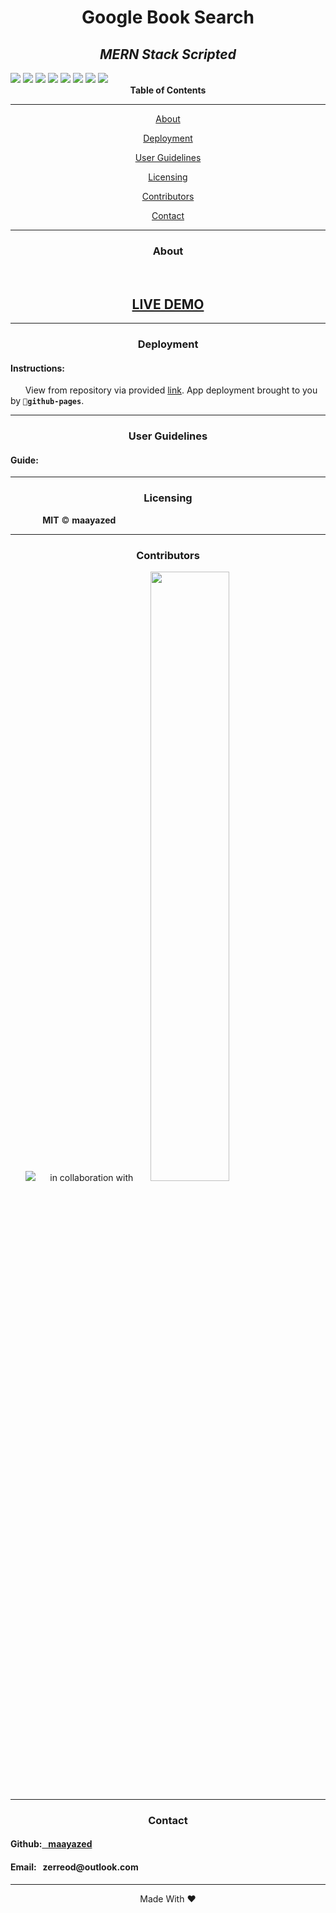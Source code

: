<div align='center'>
<h1><strong>Google Book Search</strong></h1>
    <h2><i>MERN Stack Scripted</i></h2>
</div>

<div>
    <img src='https://img.shields.io/badge/license-MIT-blue'/>
    <img src='https://badges.aleen42.com/src/npm.svg'/>
    <img src='https://badges.aleen42.com/src/node.svg'/>
    <img src='https://badges.aleen42.com/src/react.svg'/>
    <img src='https://img.shields.io/github/repo-size/maayazed/book-search-engine'/>
    <img src='https://badges.aleen42.com/src/javascript.svg'/>
    <img src='https://img.shields.io/github/languages/top/maayazed/book-search-engine'/>
    <a href="https://github.com/maayazed"><img src="https://img.shields.io/github/followers/maayazed?style=social" target="_blank"/></a>
</div>

<div align='center'>

</div>

<div align='center'>
<strong>Table of Contents</strong>  
<hr>
    <p><a href='#desc'>About</a></p>
    <p><a href='#deploy'>Deployment</a></p>
    <p><a href='#user'>User Guidelines</a></p>
    <p><a href='#license'>Licensing</a></p>
    <p><a href='#contribute'>Contributors</a></p>
    <p><a href='#contact'>Contact</a></p>

<hr>
</div>

<div align='center'>
    <h3><a id='desc'>About</a></h3>
</div>

<div>
&nbsp;&nbsp;&nbsp;&nbsp;&nbsp;&nbsp;

<br>
 
<h2 align="center"><strong><a href='https://maayazed.github.io/react-portfolio-works/'>LIVE DEMO</a></strong></h2>
 
<div align='center'>

</div>

<hr>

<div align='center'>
    <h3><a id='deploy'>Deployment</a></h3>
</div>

<div>
<h4>Instructions: </h4>
&nbsp;&nbsp;&nbsp;&nbsp;&nbsp;&nbsp;View from repository via provided <a href=''>link</a>. App deployment brought to you by <code><strong>🚀github-pages</strong></code>.
</div>

<hr>

<div align='center'>
    <h3><a id='user'>User Guidelines</a></h3>
</div>

<div>
<h4>Guide: </h4> 

</div>

<hr>

<div align='center'>
    <h3><a id='license'>Licensing</a></h3>
</div>

<div>
&nbsp;&nbsp;&nbsp;&nbsp;&nbsp;&nbsp;&nbsp;&nbsp;&nbsp;&nbsp;&nbsp;&nbsp; <strong>MIT</strong> © <strong>maayazed</strong>

</div>

<hr>

<div align='center'>
    <h3><a id='contribute'>Contributors</a></h3>
</div>

<div>
&nbsp;&nbsp;&nbsp;&nbsp;&nbsp;&nbsp;<a href='https://github.com/maayazed/'><img src='https://img.shields.io/badge/User-maayazed-blue'></a>&nbsp;&nbsp;&nbsp;&nbsp;&nbsp; in collaboration with &nbsp;&nbsp;&nbsp;&nbsp;&nbsp;
<a href='https://ccaps.umn.edu/full-stack-web-development-certificate-coding-boot-camp'><img src='https://user-images.githubusercontent.com/79816212/124851684-9edfec00-df68-11eb-9686-3e92a871c50d.png' width="50%" height="50%"></a></div>

<hr>

<div align='center'>
    <h3><a id='contact'>Contact</a></h3>
</div>

<div>
<h4>Github:<a href='https://github.com/maayazed/'>&nbsp;&nbsp;&nbsp;maayazed</a></h4>
<h4>Email:&nbsp;&nbsp;&nbsp;zerreod@outlook.com</h4>
</div>

<hr>

<div align="center">Made With ❤️</div>
